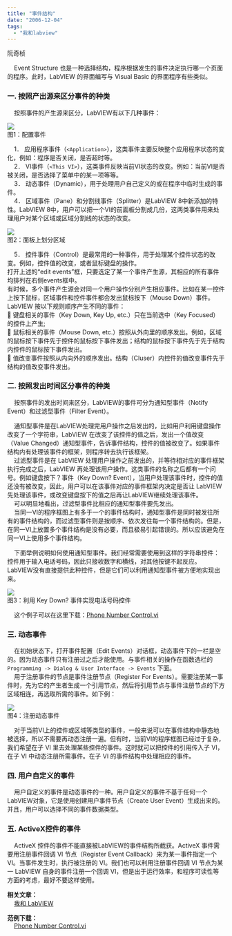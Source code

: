 ```yaml
---
title: "事件结构"
date: "2006-12-04"
tags: 
  - "我和labview"
---
```


阮奇桢

    Event Structure 也是一种选择结构，程序根据发生的事件决定执行哪一个页面的程序。此时，LabVIEW 的界面编写与 Visual Basic 的界面程序有些类似。

### 一. 按照产出源来区分事件的种类

    按照事件的产生源来区分，LabVIEW有以下几种事件：

[![](http://tk1.storage.msn.com/x1pxOYwqu4SjF5G0W4dmEwaKLtSa4ws0-_l23pai0BiY4CUPEpY38Tn57aip6V5Fwz-WEpakzp6ekAKGVhg5rjFYhH72stkal4CjYJOK5mRJRo0w2rO5MMeUwrPJWbR-Bf_-Fj_GRR5deJHQLwztWU5h_cvhqVToeKm)](http://tk1.storage.msn.com/x1pxOYwqu4SjF5G0W4dmEwaKLtSa4ws0-_l23pai0BiY4AxBll9jpgb_Qqk_covBAFprZA4u3hZGrZKNEvjxT5bSDorXjJhjIX4luNMScc_nW8EKDaVlN1FfK4LJHz7YN9qMSI5LeFlnolLwgsLjc35lphwKZ8t3gf1)  
图1：配置事件

    1． 应用程序事件（`<Application>`），这类事件主要反映整个应用程序状态的变化，例如：程序是否关闭，是否超时等。  
    2． VI事件（`<This VI>`），这类事件反映当前VI状态的改变。例如：当前VI是否被关闭，是否选择了菜单中的某一项等等。  
    3． 动态事件（Dynamic），用于处理用户自己定义的或在程序中临时生成的事件。  
    4． 区域事件（Pane）和分割线事件（Splitter）是LabVIEW 8中新添加的特性。LabVIEW 8中，用户可以把一个VI的前面板分割成几份，这两类事件用来处理用户对某个区域或区域分割线的状态的改变。

[![](http://tk1.storage.msn.com/x1pxOYwqu4SjF5G0W4dmEwaKLtSa4ws0-_l23pai0BiY4CR364zchBRaD_O56J7B0GXsq4NAs94zXvXsLgLORFnygmC32Jb1cFfyUpegeHurPPjV8xUKnWRDqZy26BjwOfTdoLCF1J1SNL_gpBmn7l7VKubXRf2FTai)](http://tk1.storage.msn.com/x1pxOYwqu4SjF5G0W4dmEwaKLtSa4ws0-_l23pai0BiY4BNL7FgrmkVKxRKfS-2QnEe7xoc_dEX7POYsm0mfaopS38okOZxlTa7OROUmPOOtva0d_cZvQ4kSsFI2ik1KPvaozQoDEohESpV7TmP6KzLyD9WMq3dz3yG)  
图2：面板上划分区域

    5． 控件事件（Control）是最常用的一种事件，用于处理某个控件状态的改变。例如，控件值的改变，或者鼠标键盘的操作。  
打开上述的“edit events”框，只要选定了某一个事件产生源，其相应的所有事件均排列在右侧events框中。  
有时候，多个事件产生源会对同一个用户操作分别产生相应事件。比如在某一控件上按下鼠标，区域事件和控件事件都会发出鼠标按下（Mouse Down）事件。LabVIEW 按以下规则顺序产生不同的事件：  
 键盘相关的事件（Key Down, Key Up, etc.）只在当前选中（Key Focused）的控件上产生;  
 鼠标相关的事件（Mouse Down, etc.）按照从外向里的顺序发出。例如，区域的鼠标按下事件先于控件的鼠标按下事件发出；结构的鼠标按下事件先于先于结构内控件的鼠标按下事件发出。  
 值改变事件按照从内向外的顺序发出。结构（Cluser）内控件的值改变事件先于结构的值改变事件发出。

### 二. 按照发出时间区分事件的种类

    按照事件的发出时间来区分，LabVIEW的事件可分为通知型事件（Notify Event）和过滤型事件（Filter Event）。

    通知型事件是在LabVIEW处理完用户操作之后发出的，比如用户利用键盘操作改变了一个字符串，LabVIEW 在改变了该控件的值之后，发出一个值改变（Value Changed）通知型事件，告诉事件结构，控件的值被改变了。如果事件结构内有处理该事件的框架，则程序转去执行该框架。  
    过滤型事件是在 LabVIEW 处理用户操作之前发出的，并等待相对应的事件框架执行完成之后，LabVIEW 再处理该用户操作。这类事件的名称之后都有一个问号。例如键盘按下？事件（Key Down? Event），当用户处理该事件时，控件的值还没有被改变，因此，用户可以在该事件对应的事件框架内决定是否让 LabVIEW先处理该事件，或改变键盘按下的值之后再让LabVIEW继续处理该事件。  
    可以明显地看出，过滤型事件比相应的通知型事件要先发出。  
    当同一VI的程序框图上有多于一个的事件结构时，通知型事件是同时被发往所有的事件结构的，而过滤型事件则是按顺序、依次发往每一个事件结构的。但是，在同一VI上放置多个事件结构是没有必要，而且极易引起错误的。所以应该避免在同一VI上使用多个事件结构。

    下面举例说明如何使用通知型事件。我们经常需要使用到这样的字符串控件：控件用于输入电话号码，因此只接收数字和横线，对其他按键不起反应。LabVIEW没有直接提供此种控件，但是它们可以利用通知型事件被方便地实现出来。

[![](http://tk1.storage.msn.com/x1pxOYwqu4SjF5G0W4dmEwaKLtSa4ws0-_l23pai0BiY4DcR0SvOgQgxy0kEXYYEtJ_utYxLwrcoNqFs1Xc77XRR-UZGDNzUcDNu3HF4dfaflAdnsZw03kfI5xc9Sknx90z7zdiNHMHBVyh-s1eug3HbRZhRcUnIUVg)](http://tk1.storage.msn.com/x1pxOYwqu4SjF5G0W4dmEwaKLtSa4ws0-_l23pai0BiY4D1H8lF89SK-nEOm6J2zyzNxpNGPg263emmI6rzmdNGHx2cw1tf06CODDCmmX58xQ0BbIMglfn4UjYMaavU_oB0fyT1uGEp84xGNYagIK_oDoSXli4Eho-C)  
图3：利用 Key Down? 事件实现电话号码控件

    这个例子可以在这里下载：[](http://community.ni.com/examples/4f7f75288fc76ee4578b4e8b4ef65b9e73b076f463a553d765705b5776845b577b264e3263a74ef6/phone-number-control.vi)[Phone Number Control.vi](http://decibel.ni.com/content/docs/DOC-1076)

### 三. 动态事件

    在初始状态下，打开事件配置（Edit Events）对话框，动态事件下的一栏是空的。因为动态事件只有注册过之后才能使用。与事件相关的操作在函数选栏的 `Programming -> Dialog & User Interface -> Events` 下面。  
    用于注册事件的节点是事件注册节点（Register For Events）。需要注册某一事件时，先为它的产生者生成一个引用节点，然后将引用节点与事件注册节点的下方区域相连，再选取所需的事件。如下例：

[![](http://tk1.storage.msn.com/x1pxOYwqu4SjF5G0W4dmEwaKLtSa4ws0-_l23pai0BiY4A8q2LirLQ2tyHqHa5EFiGJmCCf55d476NAKYG-TT9kDT6lW2QxkA9cmaxOKUNMBFk_dX594JvlNHRhZqw4SggxquAyFyRpLgrLwIme2BtcV_N-k5r_V2ai)](http://tk1.storage.msn.com/x1pxOYwqu4SjF5G0W4dmEwaKLtSa4ws0-_l23pai0BiY4BSFO_PeIr5S0bK1g0hJOMB_RWpdfWRMcQPwx49hk2ZQN0T_0Gdz4jaRvqVUIPE6aWXiNAqvOwO6FRo-gL3hbxEhj9KtnPFUS19SS9CS-YXZRw-J9GEuCsp)  
图4：注册动态事件

    对于当前VI上的控件或区域等类型的事件，一般来说可以在事件结构中静态地被选择，所以不需要再动态注册一遍。但有时，当前VI的程序框图已经过于复杂，我们希望在子 VI 里去处理某些控件的事件。这时就可以把控件的引用传入子 VI，在子 VI 中动态注册所需事件。在子 VI 的事件结构中处理相应的事件。

### 四. 用户自定义的事件

    用户自定义的事件是动态事件的一种。用户自定义的事件不基于任何一个LabVIEW对象，它是使用创建用户事件节点（Create User Event）生成出来的。并且，用户可以选择不同的事件数据类型。

### 五. ActiveX控件的事件

    ActiveX 控件的事件不能直接被LabVIEW的事件结构所截获。ActiveX 事件需要用注册事件回调 VI 节点（Register Event Callback）来为某一事件指定一个VI。当事件发生时，执行被注册的 VI。我们也可以利用注册事件回调 VI 节点为某一 LabVIEW 自身的事件注册一个回调 VI，但是出于运行效率，和程序可读性等方面的考虑，最好不要这样使用。

**相关文章：**  
    [我和 LabVIEW](http://ruanqizhen.spaces.msn.com/Blog/cns!1pU-rgQVTuuWM1TX8W8PfmDA!1073.entry)

**范例下载：**  
    [](http://community.ni.com/examples/4f7f75288fc76ee4578b4e8b4ef65b9e73b076f463a553d765705b5776845b577b264e3263a74ef6/phone-number-control.vi)[Phone Number Control.vi](http://decibel.ni.com/content/docs/DOC-1076)
